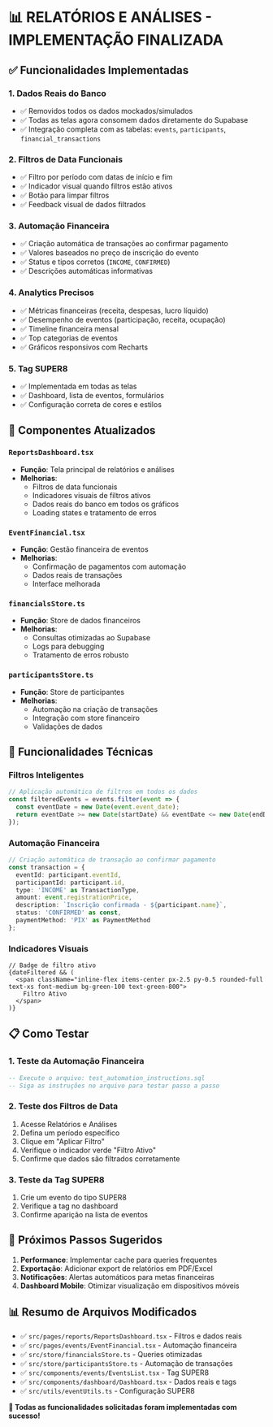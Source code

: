 # 📊 RELATÓRIOS E ANÁLISES - IMPLEMENTAÇÃO FINALIZADA

## ✅ Funcionalidades Implementadas

### 1. **Dados Reais do Banco**
- ✅ Removidos todos os dados mockados/simulados
- ✅ Todas as telas agora consomem dados diretamente do Supabase
- ✅ Integração completa com as tabelas: `events`, `participants`, `financial_transactions`

### 2. **Filtros de Data Funcionais**
- ✅ Filtro por período com datas de início e fim
- ✅ Indicador visual quando filtros estão ativos
- ✅ Botão para limpar filtros
- ✅ Feedback visual de dados filtrados

### 3. **Automação Financeira**
- ✅ Criação automática de transações ao confirmar pagamento
- ✅ Valores baseados no preço de inscrição do evento
- ✅ Status e tipos corretos (`INCOME`, `CONFIRMED`)
- ✅ Descrições automáticas informativas

### 4. **Analytics Precisos**
- ✅ Métricas financeiras (receita, despesas, lucro líquido)
- ✅ Desempenho de eventos (participação, receita, ocupação)
- ✅ Timeline financeira mensal
- ✅ Top categorias de eventos
- ✅ Gráficos responsivos com Recharts

### 5. **Tag SUPER8**
- ✅ Implementada em todas as telas
- ✅ Dashboard, lista de eventos, formulários
- ✅ Configuração correta de cores e estilos

## 🎯 Componentes Atualizados

### `ReportsDashboard.tsx`
- **Função**: Tela principal de relatórios e análises
- **Melhorias**: 
  - Filtros de data funcionais
  - Indicadores visuais de filtros ativos
  - Dados reais do banco em todos os gráficos
  - Loading states e tratamento de erros

### `EventFinancial.tsx`
- **Função**: Gestão financeira de eventos
- **Melhorias**:
  - Confirmação de pagamentos com automação
  - Dados reais de transações
  - Interface melhorada

### `financialsStore.ts`
- **Função**: Store de dados financeiros
- **Melhorias**:
  - Consultas otimizadas ao Supabase
  - Logs para debugging
  - Tratamento de erros robusto

### `participantsStore.ts`
- **Função**: Store de participantes
- **Melhorias**:
  - Automação na criação de transações
  - Integração com store financeiro
  - Validações de dados

## 🔧 Funcionalidades Técnicas

### Filtros Inteligentes
```typescript
// Aplicação automática de filtros em todos os dados
const filteredEvents = events.filter(event => {
  const eventDate = new Date(event.event_date);
  return eventDate >= new Date(startDate) && eventDate <= new Date(endDate);
});
```

### Automação Financeira
```typescript
// Criação automática de transação ao confirmar pagamento
const transaction = {
  eventId: participant.eventId,
  participantId: participant.id,
  type: 'INCOME' as TransactionType,
  amount: event.registrationPrice,
  description: `Inscrição confirmada - ${participant.name}`,
  status: 'CONFIRMED' as const,
  paymentMethod: 'PIX' as PaymentMethod
};
```

### Indicadores Visuais
```tsx
// Badge de filtro ativo
{dateFiltered && (
  <span className="inline-flex items-center px-2.5 py-0.5 rounded-full text-xs font-medium bg-green-100 text-green-800">
    Filtro Ativo
  </span>
)}
```

## 📋 Como Testar

### 1. **Teste da Automação Financeira**
```sql
-- Execute o arquivo: test_automation_instructions.sql
-- Siga as instruções no arquivo para testar passo a passo
```

### 2. **Teste dos Filtros de Data**
1. Acesse Relatórios e Análises
2. Defina um período específico
3. Clique em "Aplicar Filtro"
4. Verifique o indicador verde "Filtro Ativo"
5. Confirme que dados são filtrados corretamente

### 3. **Teste da Tag SUPER8**
1. Crie um evento do tipo SUPER8
2. Verifique a tag no dashboard
3. Confirme aparição na lista de eventos

## 🚀 Próximos Passos Sugeridos

1. **Performance**: Implementar cache para queries frequentes
2. **Exportação**: Adicionar export de relatórios em PDF/Excel
3. **Notificações**: Alertas automáticos para metas financeiras
4. **Dashboard Mobile**: Otimizar visualização em dispositivos móveis

## 📊 Resumo de Arquivos Modificados

- ✅ `src/pages/reports/ReportsDashboard.tsx` - Filtros e dados reais
- ✅ `src/pages/events/EventFinancial.tsx` - Automação financeira
- ✅ `src/store/financialsStore.ts` - Queries otimizadas
- ✅ `src/store/participantsStore.ts` - Automação de transações
- ✅ `src/components/events/EventsList.tsx` - Tag SUPER8
- ✅ `src/components/dashboard/Dashboard.tsx` - Dados reais e tags
- ✅ `src/utils/eventUtils.ts` - Configuração SUPER8

**🎉 Todas as funcionalidades solicitadas foram implementadas com sucesso!**
